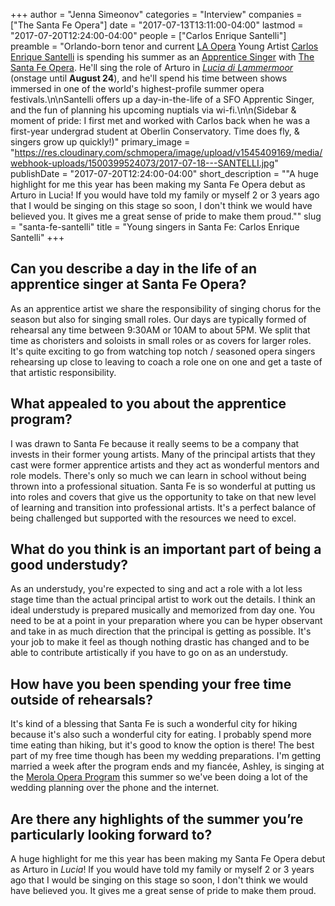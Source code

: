 +++
author = "Jenna Simeonov"
categories = "Interview"
companies = ["The Santa Fe Opera"]
date = "2017-07-13T13:11:00-04:00"
lastmod = "2017-07-20T12:24:00-04:00"
people = ["Carlos Enrique Santelli"]
preamble = "Orlando-born tenor and current [LA Opera](/scene/people/los-angeles-opera/) Young Artist [Carlos Enrique Santelli](/scene/people/carlos-enrique-santelli/) is spending his summer as an [Apprentice Singer](https://www.santafeopera.org/about-us/apprentice-opportunities/singers/2017-apprentice-singers) with [The Santa Fe Opera](/scene/companies/the-santa-fe-opera/). He'll sing the role of Arturo in [*Lucia di Lammermoor*](https://www.santafeopera.org/operas-and-ticketing/lucia-di-lammermoor) (onstage until **August 24**), and he'll spend his time between shows immersed in one of the world's highest-profile summer opera festivals.\n\nSantelli offers up a day-in-the-life of a SFO Apprentic Singer, and the fun of planning his upcoming nuptials via wi-fi.\n\n(Sidebar & moment of pride: I first met and worked with Carlos back when he was a first-year undergrad student at Oberlin Conservatory. Time does fly, & singers grow up quickly!)"
primary_image = "https://res.cloudinary.com/schmopera/image/upload/v1545409169/media/webhook-uploads/1500399524073/2017-07-18---SANTELLI.jpg"
publishDate = "2017-07-20T12:24:00-04:00"
short_description = "&quot;A huge highlight for me this year has been making my Santa Fe Opera debut as Arturo in Lucia! If you would have told my family or myself 2 or 3 years ago that I would be singing on this stage so soon, I don&#039;t think we would have believed you. It gives me a great sense of pride to make them proud.&quot;"
slug = "santa-fe-santelli"
title = "Young singers in Santa Fe: Carlos Enrique Santelli"
+++

## Can you describe a day in the life of an apprentice singer at Santa Fe Opera?

As an apprentice artist we share the responsibility of singing chorus for the season but also for singing small roles. Our days are typically formed of rehearsal any time between 9:30AM or 10AM to about 5PM. We split that time as choristers and soloists in small roles or as covers for larger roles. It's quite exciting to go from watching top notch / seasoned opera singers rehearsing up close to leaving to coach a role one on one and get a taste of that artistic responsibility.

## What appealed to you about the apprentice program?

I was drawn to Santa Fe because it really seems to be a company that invests in their former young artists. Many of the principal artists that they cast were former apprentice artists and they act as wonderful mentors and role models. There's only so much we can learn in school without being thrown into a professional situation. Santa Fe is so wonderful at putting us into roles and covers that give us the opportunity to take on that new level of learning and transition into professional artists. It's a perfect balance of being challenged but supported with the resources we need to excel.
 
## What do you think is an important part of being a good understudy?
 
As an understudy, you're expected to sing and act a role with a lot less stage time than the actual principal artist to work out the details. I think an ideal understudy is prepared musically and memorized from day one. You need to be at a point in your preparation where you can be hyper observant and take in as much direction that the principal is getting as possible. It's your job to make it feel as though nothing drastic has changed and to be able to contribute artistically if you have to go on as an understudy.

## How have you been spending your free time outside of rehearsals?
 
It's kind of a blessing that Santa Fe is such a wonderful city for hiking because it's also such a wonderful city for eating. I probably spend more time eating than hiking, but it's good to know the option is there! The best part of my free time though has been my wedding preparations. I'm getting married a week after the program ends and my fiancée, Ashley, is singing at the [Merola Opera Program](/scene/companies/merola-opera-program/) this summer so we've been doing a lot of the wedding planning over the phone and the internet. 
 
## Are there any highlights of the summer you’re particularly looking forward to?

A huge highlight for me this year has been making my Santa Fe Opera debut as Arturo in *Lucia*! If you would have told my family or myself 2 or 3 years ago that I would be singing on this stage so soon, I don't think we would have believed you. It gives me a great sense of pride to make them proud. 
